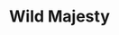 ---
title: "Wild Majesty"
description: "This piece is a portrait of nobility. The deer, with its direct gaze and antlers like crowns, becomes a guardian of the forest—a symbol of quiet strength. Every line of its fur and every curve of its antlers was drawn to honor what needs no words: the dignity of the wild. It’s a work about respect, about connection with nature, about beauty that asserts itself effortlessly."
image: "@assets/projects/23.jpg"
---